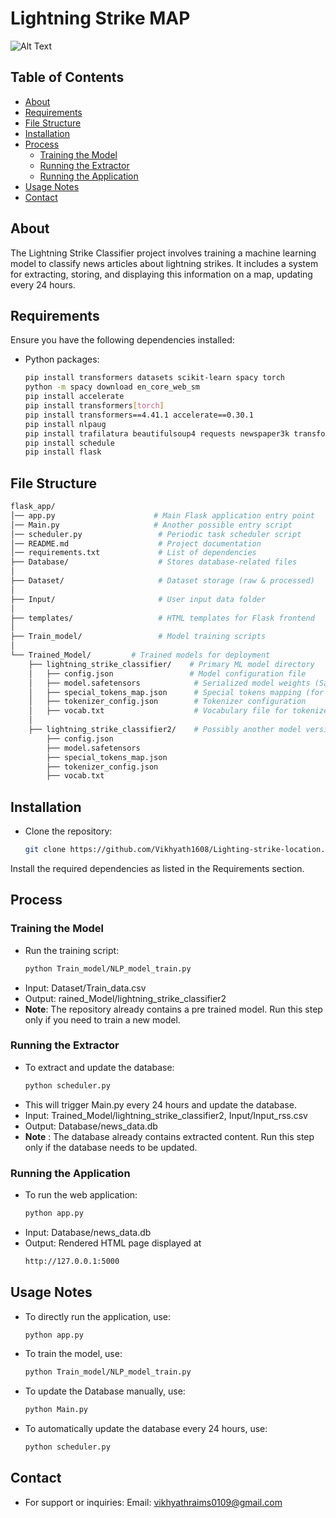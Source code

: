 # Lightning Strike MAP

![Alt Text](https://t3.ftcdn.net/jpg/05/62/58/24/360_F_562582424_bwgTtM5hpznLoDBgitUKH0Xc1oTyZI6Z.jpg)

## Table of Contents

- [About](#about)
- [Requirements](#requirements)
- [File Structure](#File-structure)
- [Installation](#installation)
- [Process](#Process)
  - [Training the Model](#training-the-model)
  - [Running the Extractor](#running-the-extractor)
  - [Running the Application](#running-the-application)
- [Usage Notes](#usage-notes)
- [Contact](#contact)

## About

The Lightning Strike Classifier project involves training a machine learning model to classify news articles about lightning strikes. It includes a system for extracting, storing, and displaying this information on a map, updating every 24 hours.

## Requirements

Ensure you have the following dependencies installed:

- Python packages:
  ```bash
  pip install transformers datasets scikit-learn spacy torch
  python -m spacy download en_core_web_sm
  pip install accelerate
  pip install transformers[torch]
  pip install transformers==4.41.1 accelerate==0.30.1
  pip install nlpaug
  pip install trafilatura beautifulsoup4 requests newspaper3k transformers torch feedparser psycopg2-binary folium opencage langdetect
  pip install schedule
  pip install flask

  ```
## File Structure
```bash
flask_app/
│── app.py                      # Main Flask application entry point
│── Main.py                     # Another possible entry script
│── scheduler.py                 # Periodic task scheduler script
│── README.md                    # Project documentation
│── requirements.txt             # List of dependencies
├── Database/                    # Stores database-related files
│
├── Dataset/                     # Dataset storage (raw & processed)
│
├── Input/                       # User input data folder
│
├── templates/                   # HTML templates for Flask frontend
│
├── Train_model/                 # Model training scripts
│
└── Trained_Model/         # Trained models for deployment
    ├── lightning_strike_classifier/    # Primary ML model directory
    │   ├── config.json                 # Model configuration file
    │   ├── model.safetensors            # Serialized model weights (SafeTensors format)
    │   ├── special_tokens_map.json      # Special tokens mapping (for NLP models)
    │   ├── tokenizer_config.json        # Tokenizer configuration
    │   ├── vocab.txt                    # Vocabulary file for tokenizer
    │
    ├── lightning_strike_classifier2/    # Possibly another model version or experiment
        ├── config.json
        ├── model.safetensors
        ├── special_tokens_map.json
        ├── tokenizer_config.json
        ├── vocab.txt
```

## Installation

- Clone the repository:
  ```bash
  git clone https://github.com/Vikhyath1608/Lighting-strike-location.git
  ```

Install the required dependencies as listed in the Requirements section.

## Process

### Training the Model

- Run the training script:
  ```bash
  python Train_model/NLP_model_train.py
  ```
- Input: Dataset/Train_data.csv
- Output: rained_Model/lightning_strike_classifier2
- **Note**: The repository already contains a pre trained model. Run this step only if you need to train a new model.

### Running the Extractor

- To extract and update the database:
  ```bash
  python scheduler.py
  ```
- This will trigger Main.py every 24 hours and update the database.
- Input: Trained_Model/lightning_strike_classifier2, Input/Input_rss.csv
- Output: Database/news_data.db
- **Note** : The database already contains extracted content. Run this step only if the database needs to be updated.

### Running the Application

- To run the web application:
  ```bash
  python app.py 
  ```
- Input: Database/news_data.db
- Output: Rendered HTML page displayed at
  ```bash
  http://127.0.0.1:5000

  ```

## Usage Notes

- To directly run the application, use:
  ```bash
  python app.py
  ```
- To train the model, use:
  ```bash
  python Train_model/NLP_model_train.py
  ```
- To update the Database manually, use:
  ```bash
  python Main.py
  ```
- To automatically update the database every 24 hours, use:
  ```bash
  python scheduler.py

  ```

## Contact

- For support or inquiries:
  Email: vikhyathraims0109@gmail.com
